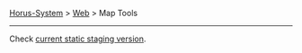 [Horus-System] > [Web] > Map Tools

[Horus-System]:https://github.com/IL2HorusTeam/Horus-System
[Web]:https://github.com/IL2HorusTeam/web

---

Check [current static staging version](http://il2horusteam.github.io/web-map-tools).
